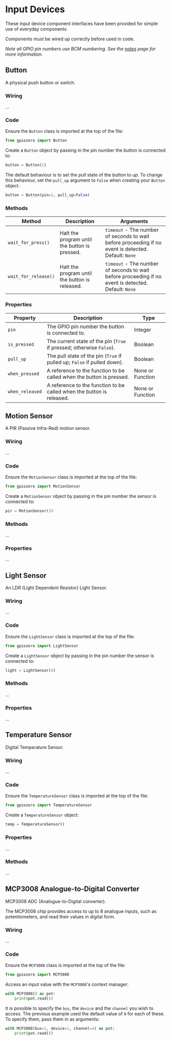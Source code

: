 # Input Devices

These input device component interfaces have been provided for simple use of everyday components.

Components must be wired up correctly before used in code.

*Note all GPIO pin numbers use BCM numbering. See the [notes](notes.md) page for more information.*

## Button

A physical push button or switch.

### Wiring

...

### Code

Ensure the `Button` class is imported at the top of the file:

```python
from gpiozero import Button
```

Create a `Button` object by passing in the pin number the button is connected to:

```python
button = Button(2)
```

The default behaviour is to set the *pull* state of the button to *up*. To change this behaviour, set the `pull_up` argument to `False` when creating your `Button` object.

```python
button = Button(pin=2, pull_up=False)
```

### Methods

| Method | Description | Arguments |
| ------ | ----------- | --------- |
| `wait_for_press()` | Halt the program until the button is pressed. | `timeout` - The number of seconds to wait before proceeding if no event is detected. Default: `None` |
| `wait_for_release()` | Halt the program until the button is released. | `timeout` - The number of seconds to wait before proceeding if no event is detected. Default: `None`  |

### Properties

| Property | Description | Type |
| -------- | ----------- | ---- |
| `pin`    | The GPIO pin number the button is connected to. | Integer |
| `is_pressed` | The current state of the pin (`True` if pressed; otherwise `False`). | Boolean |
| `pull_up` | The pull state of the pin (`True` if pulled up; `False` if pulled down). | Boolean |
| `when_pressed` | A reference to the function to be called when the button is pressed. | None or Function |
| `when_released` | A reference to the function to be called when the button is released. | None or Function |

## Motion Sensor

A PIR (Passive Infra-Red) motion sensor.

### Wiring

...

### Code

Ensure the `MotionSensor` class is imported at the top of the file:

```python
from gpiozero import MotionSensor
```

Create a `MotionSensor` object by passing in the pin number the sensor is connected to:

```python
pir = MotionSensor(3)
```

### Methods

...

### Properties

...

## Light Sensor

An LDR (Light Dependent Resistor) Light Sensor.

### Wiring

...

### Code

Ensure the `LightSensor` class is imported at the top of the file:

```python
from gpiozero import LightSensor
```

Create a `LightSensor` object by passing in the pin number the sensor is connected to:

```python
light = LightSensor(4)
```

### Methods

...

### Properties

...

## Temperature Sensor

Digital Temperature Sensor.

### Wiring

...

### Code

Ensure the `TemperatureSensor` class is imported at the top of the file:

```python
from gpiozero import TemperatureSensor
```

Create a `TemperatureSensor` object:

```python
temp = TemperatureSensor()
```

### Properties

...

### Methods

...

## MCP3008 Analogue-to-Digital Converter

MCP3008 ADC (Analogue-to-Digital converter).

The MCP3008 chip provides access to up to 8 analogue inputs, such as potentiometers, and read their values in digital form.

### Wiring

...

### Code

Ensure the `MCP3008` class is imported at the top of the file:

```python
from gpiozero import MCP3008
```

Access an input value with the `MCP3008`'s context manager:

```python
with MCP3008() as pot:
    print(pot.read())
```

It is possible to specify the `bus`, the `device` and the `channel` you wish to access. The previous example used the default value of `0` for each of these. To specify them, pass them in as arguments:

```python
with MCP3008(bus=1, device=1, channel=4) as pot:
    print(pot.read())
```
